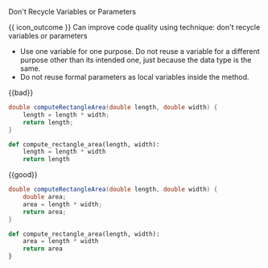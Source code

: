 <span id="title">Don't Recycle Variables or Parameters</span>

<span id="prereqs"></span>

<span id="outcomes">{{ icon_outcome }} Can improve code quality using technique: don't recycle variables or parameters </span>

<div id="body">

*	Use one variable for one purpose. Do not reuse a variable for a different purpose other than its intended one, just because the data type is the same.
*	Do not reuse formal parameters as local variables inside the method.

<box>

{{bad}}

<div class="alt-java">

```java
double computeRectangleArea(double length, double width) {
    length = length * width;
    return length;
}
```
</div>
<div class="alt-python">

```python
def compute_rectangle_area(length, width):
    length = length * width
    return length
```

</div>

{{good}}

<div class="alt-java">

```java
double computeRectangleArea(double length, double width) {
    double area;
    area = length * width;
    return area;
}
```
</div>
<div class="alt-python">

```python
def compute_rectangle_area(length, width):
    area = length * width
    return area
}
```
</div>

</box>

</div>

<div id="extras">
</div>